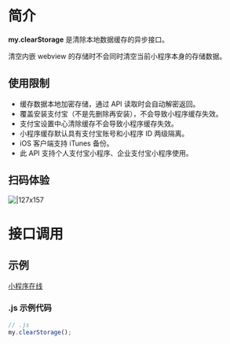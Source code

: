 
# 简介
**my.clearStorage** 是清除本地数据缓存的异步接口。

清空内嵌 webview 的存储时不会同时清空当前小程序本身的存储数据。

## 使用限制

- 缓存数据本地加密存储，通过 API 读取时会自动解密返回。
- 覆盖安装支付宝（不是先删除再安装），不会导致小程序缓存失效。
- 支付宝设置中心清除缓存不会导致小程序缓存失效。
- 小程序缓存默认具有支付宝账号和小程序 ID 两级隔离。
- iOS 客户端支持 iTunes 备份。
- 此 API 支持个人支付宝小程序、企业支付宝小程序使用。

## 扫码体验
![|127x157](https://gw.alipayobjects.com/os/skylark-tools/public/files/99706478534d351cf5e04f615c0cec59.jpeg%26originHeight%3D157%26originWidth%3D127%26size%3D19905%26status%3Ddone%26width%3D127#align=left&display=inline&height=157&margin=%5Bobject%20Object%5D&originHeight=157&originWidth=127&status=done&style=none&width=127)

# 接口调用

## 示例

[小程序在线](https://opendocs.alipay.com/examples/e4f97280-1e31-4262-a4ee-498a786dd4a0) 

### .js 示例代码
```javascript
// .js
my.clearStorage();
```
